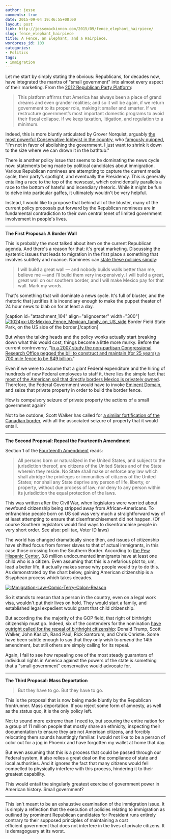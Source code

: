```yaml
---
author: jesse
comments: true
date: 2015-09-04 19:46:55+00:00
layout: post
link: http://jessemackinnon.com/2015/09/fence_elephant_hairpiece/
slug: fence_elephant_hairpiece
title: A Fence, an Elephant, and a Hairpiece.
wordpress_id: 103
categories:
- Politics
tags:
- immigration
---
```


Let me start by simply stating the obvious: Republicans, for decades now, have integrated the mantra of "small government" into almost every aspect of their marketing. From the [2012 Republican Party Platform](https://cdn.gop.com/docs/2012GOPPlatform.pdf):


<blockquote>This platform affirms that America has always been a place of grand dreams and even grander realities; and so it will be again, if we return government to its proper role, making it smaller and smarter. If we restructure government’s most important domestic programs to avoid their fiscal collapse. If we keep taxation, litigation, and regulation to a minimum.</blockquote>


Indeed, this is more bluntly articulated by Grover Norquist, arguably [the most powerful Conservative lobbyist in the country](http://thinkprogress.org/economy/2013/02/22/1619561/chuck-grassley-grover-norquist/), who [famously quipped](http://www.nytimes.com/2012/11/20/us/politics/grover-norquist-author-of-antitax-pledge-faces-big-test.html), "I'm not in favor of abolishing the government. I just want to shrink it down to the size where we can drown it in the bathtub."

There is another policy issue that seems to be dominating the news cycle now: statements being made by political candidates about immigration. Various Republican nominees are attempting to capture the current media cycle, their party’s spotlight, and eventually the Presidency. This is generally entailing a race to the top of the newscast, which coincidentally parallels a race to the bottom of hateful and incendiary rhetoric. While it might be fun to delve into particular gaffes, it ultimately wouldn't be very helpful.

Instead, I would like to propose that behind all of the bluster, many of the current policy proposals put forward by the Republican nominees are in fundamental contradiction to their own central tenet of limited government involvement in people's lives.



* * *





**The First Proposal: A Border Wall**

This is probably the most talked about item on the current Republican agenda. And there's a reason for that: it's great marketing. Discussing the systemic issues that leads to migration in the first place s something that involves subtlety and nuance. Nominees can [state these policies simply](http://www.politico.com/story/2015/06/donald-trump-2016-announcement-10-best-lines-119066):


<blockquote>I will build a great wall — and nobody builds walls better than me, believe me —and I’ll build them very inexpensively. I will build a great, great wall on our southern border, and I will make Mexico pay for that wall. Mark my words.</blockquote>


That's something that will dominate a news cycle. It's full of bluster, and the rhetoric that justifies it is incendiary enough to make the puppet theater of 24 hour news to blab on for at least a day.

[caption id="attachment_104" align="aligncenter" width="300"][![1024px-US-Mexico_Fence_Mexican_family_on_US_side](http://jessemackinnon.com/wp-content/uploads/2015/08/1024px-US-Mexico_Fence_Mexican_family_on_US_side-300x200.jpg)](http://jessemackinnon.com/wp-content/uploads/2015/08/1024px-US-Mexico_Fence_Mexican_family_on_US_side.jpg) Border Field State Park, on the US side of the border.[/caption]

But when the talking heads and the policy wonks actually start breaking down what this would cost, things become a little more murky. Before the current controversy, "[In a 2007 study the non-partisan Congressional Research Office pegged the bill to construct and maintain (for 25 years) a 700 mile fence to be $49 billion.](http://www.forbes.com/sites/richardfinger/2013/07/18/the-border-fence-horrible-deal-at-cost-up-to-40000-per-illegal-immigrant-apprehended/)"

Even if we were to assume that a giant Federal expenditure and the hiring of hundreds of new Federal employees to staff it, there lies the simple fact that [most of the American soil that directly borders Mexico is privately owned](http://www.npr.org/templates/story/story.php?storyId=87854099). Therefore, the Federal Government would have to invoke [Eminent Domain](https://en.wikipedia.org/wiki/Eminent_domain), and seize that private property in order to build the border fence.

How is compulsory seizure of private property the actions of a small government again?

Not to be outdone, Scott Walker has called for [a similar fortification of the Canadian border](http://www.bbc.com/news/world-us-canada-34107896), with all the associated seizure of property that it would entail.



* * *





**The Second Proposal: Repeal the Fourteenth Amendment**

Section 1 of the [Fourteenth Amendment](https://www.law.cornell.edu/constitution/amendmentxiv) reads:


<blockquote>All persons born or naturalized in the United States, and subject to the jurisdiction thereof, are citizens of the United States and of the State wherein they reside. No State shall make or enforce any law which shall abridge the privileges or immunities of citizens of the United States; nor shall any State deprive any person of life, liberty, or property, without due process of law; nor deny to any person within its jurisdiction the equal protection of the laws.</blockquote>


This was written after the Civil War, when legislators were worried about newfound citizenship being stripped away from African-Americans. To enfranchise people born on US soil was very much a straightforward way of at least attempting to ensure that disenfranchisement did not happen. (Of course Southern legislators would find ways to disenfranchise people in very short order. See also: poll tax, Voter ID laws)

The world has changed dramatically since then, and issues of citizenship have shifted focus from former slaves to that of actual immigrants, in this case those crossing from the Southern Border. According to [the Pew Hispanic Center](http://www.pewhispanic.org/2009/04/14/a-portrait-of-unauthorized-immigrants-in-the-united-states/), 3.8 million undocumented immigrants have at least one child who is a citizen. Even assuming that this is a nefarious plot to, um, lead a better life, it actually makes sense why people would try to do this. As demonstrated by the chart below, gaining American citizenship is a Sisyphean process which takes decades.

[![IMmigration-Law-Comic-Terry-Colon-Reason](http://jessemackinnon.com/wp-content/uploads/2015/09/IMmigration-Law-Comic-Terry-Colon-Reason-1024x663.jpg)](http://jessemackinnon.com/wp-content/uploads/2015/09/IMmigration-Law-Comic-Terry-Colon-Reason.jpg)

So it stands to reason that a person in the country, even on a legal work visa, wouldn't put their lives on hold. They would start a family, and established legal expedient would grant that child citizenship.

But according the the majority of the GOP field, that right of birthright citizenship must go. Indeed, six of the contenders for the nomination [have outright called for the repeal of birthright citizenship](http://www.huffingtonpost.com/entry/a-good-chunk-of-gop-field-wants-to-repeal-the-14th-amendment_55d24915e4b055a6dab12015): Donald Trump, Scott Walker, John Kasich, Rand Paul, Rick Santorum, and Chris Christie. Some have been subtle enough to say that they only wish to _amend_ the 14th amendment, but still others are simply calling for its repeal.

Again, I fail to see how repealing one of the most steady guarantors of individual rights in America against the powers of the state is something that a "small government" conservative would advocate for.



* * *





**The Third Proposal: Mass Deportation**


<blockquote>But they have to go. But they have to go.</blockquote>


This is the proposal that is now being made bluntly by the Republican frontrunner. Mass deportation. If you reject some form of amnesty, as well as the status quo, it is the only policy left.

Not to sound more extreme than I need to, but scouring the entire nation for a group of 11 million people that mostly share an ethnicity, inspecting their documentation to ensure they are not American citizens, and forcibly relocating them sounds hauntingly familiar. I would not like to be a person of color out for a jog in Phoenix and have forgotten my wallet at home that day.

But even assuming that this is a process that could be passed through our Federal system, it also relies a great deal on the compliance of state and local authorities. And it ignores the fact that many citizens would fell compelled to physically interfere with this process, hindering it to their greatest capability.

This would entail the singularly greatest exercise of government power in American history. Small government?



* * *





This isn't meant to be an exhaustive examination of the immigration issue. It is simply a reflection that the execution of policies relating to immigration as outlined by prominent Republican candidates for President runs entirely contrary to their supposed principles of maintaining a cost efficient government that does not interfere in the lives of private citizens. It is demagoguery at its worst.
